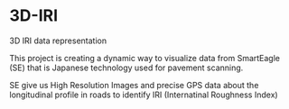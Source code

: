 # 3D-IRI
3D IRI data representation

This project is creating a dynamic way to visualize data from SmartEagle (SE) that is Japanese technology used for
pavement scanning.

SE give us High Resolution Images and precise GPS data about the longitudinal profile in roads to identify IRI
(Internatinal Roughness Index)
